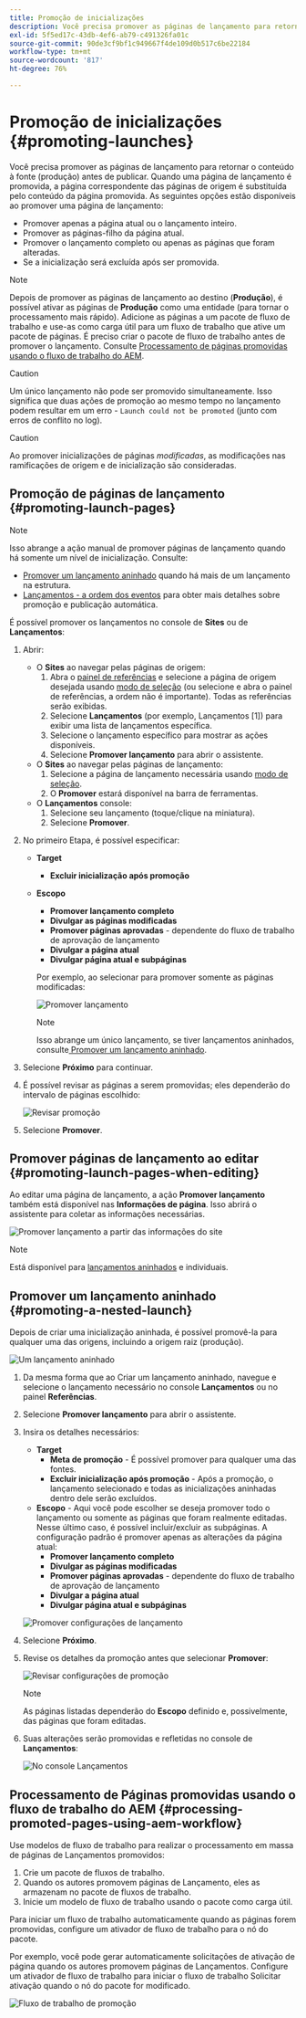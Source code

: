 ```yaml
---
title: Promoção de inicializações
description: Você precisa promover as páginas de lançamento para retornar o conteúdo à fonte (produção) antes de publicar.
exl-id: 5f5ed17c-43db-4ef6-ab79-c491326fa01c
source-git-commit: 90de3cf9bf1c949667f4de109d0b517c6be22184
workflow-type: tm+mt
source-wordcount: '817'
ht-degree: 76%

---
```


# Promoção de inicializações {#promoting-launches}

Você precisa promover as páginas de lançamento para retornar o conteúdo à fonte (produção) antes de publicar. Quando uma página de lançamento é promovida, a página correspondente das páginas de origem é substituída pelo conteúdo da página promovida. As seguintes opções estão disponíveis ao promover uma página de lançamento:

* Promover apenas a página atual ou o lançamento inteiro.
* Promover as páginas-filho da página atual.
* Promover o lançamento completo ou apenas as páginas que foram alteradas.
* Se a inicialização será excluída após ser promovida.

>[!NOTE]
>
>Depois de promover as páginas de lançamento ao destino (**Produção**), é possível ativar as páginas de **Produção** como uma entidade (para tornar o processamento mais rápido). Adicione as páginas a um pacote de fluxo de trabalho e use-as como carga útil para um fluxo de trabalho que ative um pacote de páginas. É preciso criar o pacote de fluxo de trabalho antes de promover o lançamento. Consulte [Processamento de páginas promovidas usando o fluxo de trabalho do AEM](#processing-promoted-pages-using-aem-workflow).

>[!CAUTION]
>
>Um único lançamento não pode ser promovido simultaneamente. Isso significa que duas ações de promoção ao mesmo tempo no lançamento podem resultar em um erro - `Launch could not be promoted` (junto com erros de conflito no log).

>[!CAUTION]
>
>Ao promover inicializações de páginas *modificadas*, as modificações nas ramificações de origem e de inicialização são consideradas.

## Promoção de páginas de lançamento {#promoting-launch-pages}

>[!NOTE]
>
>Isso abrange a ação manual de promover páginas de lançamento quando há somente um nível de inicialização. Consulte:
>
>* [Promover um lançamento aninhado](#promoting-a-nested-launch) quando há mais de um lançamento na estrutura.
>* [Lançamentos - a ordem dos eventos](/help/sites-cloud/authoring/launches/overview.md#launches-the-order-of-events) para obter mais detalhes sobre promoção e publicação automática.
>


É possível promover os lançamentos no console de **Sites** ou de **Lançamentos**:

1. Abrir:
   * O **Sites** ao navegar pelas páginas de origem:
      1. Abra o [painel de referências](/help/sites-cloud/authoring/fundamentals/environment-tools.md#references) e selecione a página de origem desejada usando [modo de seleção](/help/sites-cloud/authoring/getting-started/basic-handling.md) (ou selecione e abra o painel de referências, a ordem não é importante). Todas as referências serão exibidas.
      1. Selecione **Lançamentos** (por exemplo, Lançamentos [1]) para exibir uma lista de lançamentos específica.
      1. Selecione o lançamento específico para mostrar as ações disponíveis.
      1. Selecione **Promover lançamento** para abrir o assistente.
   * O **Sites** ao navegar pelas páginas de lançamento:
      1. Selecione a página de lançamento necessária usando [modo de seleção](/help/sites-cloud/authoring/getting-started/basic-handling.md).
      1. O **Promover** estará disponível na barra de ferramentas.
   * O **Lançamentos** console:
      1. Selecione seu lançamento (toque/clique na miniatura).
      1. Selecione **Promover**.
1. No primeiro Etapa, é possível especificar:
   * **Target**
      * **Excluir inicialização após promoção**
   * **Escopo**
      * **Promover lançamento completo**
      * **Divulgar as páginas modificadas**
      * **Promover páginas aprovadas** - dependente do fluxo de trabalho de aprovação de lançamento
      * **Divulgar a página atual**
      * **Divulgar página atual e subpáginas**

      Por exemplo, ao selecionar para promover somente as páginas modificadas:

      ![Promover lançamento](/help/sites-cloud/authoring/assets/launches-promote.png)

      >[!NOTE]
      >
      >Isso abrange um único lançamento, se tiver lançamentos aninhados, consulte[ Promover um lançamento aninhado](#promoting-a-nested-launch).
1. Selecione **Próximo** para continuar.
1. É possível revisar as páginas a serem promovidas; eles dependerão do intervalo de páginas escolhido:

   ![Revisar promoção](/help/sites-cloud/authoring/assets/launches-promote-review.png)

1. Selecione **Promover**.

## Promover páginas de lançamento ao editar {#promoting-launch-pages-when-editing}

Ao editar uma página de lançamento, a ação **Promover lançamento** também está disponível nas **Informações de página**. Isso abrirá o assistente para coletar as informações necessárias.

![Promover lançamento a partir das informações do site](/help/sites-cloud/authoring/assets/launches-promote-page-info.png)

>[!NOTE]
>
>Está disponível para [lançamentos aninhados](#promoting-a-nested-launch) e individuais.

## Promover um lançamento aninhado {#promoting-a-nested-launch}

Depois de criar uma inicialização aninhada, é possível promovê-la para qualquer uma das origens, incluindo a origem raiz (produção).

![Um lançamento aninhado](/help/sites-cloud/authoring/assets/launches-promoting-nested.png)

1. Da mesma forma que ao Criar um lançamento aninhado, navegue e selecione o lançamento necessário no console **Lançamentos** ou no painel **Referências**.
1. Selecione **Promover lançamento** para abrir o assistente.
1. Insira os detalhes necessários:
   * **Target**
      * **Meta de promoção** - É possível promover para qualquer uma das fontes.
      * **Excluir inicialização após promoção** - Após a promoção, o lançamento selecionado e todas as inicializações aninhadas dentro dele serão excluídos.
   * **Escopo** - Aqui você pode escolher se deseja promover todo o lançamento ou somente as páginas que foram realmente editadas. Nesse último caso, é possível incluir/excluir as subpáginas. A configuração padrão é promover apenas as alterações da página atual:
      * **Promover lançamento completo**
      * **Divulgar as páginas modificadas**
      * **Promover páginas aprovadas** - dependente do fluxo de trabalho de aprovação de lançamento
      * **Divulgar a página atual**
      * **Divulgar página atual e subpáginas**

   ![Promover configurações de lançamento](/help/sites-cloud/authoring/assets/launches-promote-settings.png)

1. Selecione **Próximo**.
1. Revise os detalhes da promoção antes que selecionar **Promover**:

   ![Revisar configurações de promoção](/help/sites-cloud/authoring/assets/launches-promote-review-2.png)

   >[!NOTE]
   >
   >As páginas listadas dependerão do **Escopo** definido e, possivelmente, das páginas que foram editadas.

1. Suas alterações serão promovidas e refletidas no console de **Lançamentos**:

   ![No console Lançamentos](/help/sites-cloud/authoring/assets/launches-console.png)

## Processamento de Páginas promovidas usando o fluxo de trabalho do AEM {#processing-promoted-pages-using-aem-workflow}

Use modelos de fluxo de trabalho para realizar o processamento em massa de páginas de Lançamentos promovidos:

1. Crie um pacote de fluxos de trabalho.
1. Quando os autores promovem páginas de Lançamento, eles as armazenam no pacote de fluxos de trabalho.
1. Inicie um modelo de fluxo de trabalho usando o pacote como carga útil.

Para iniciar um fluxo de trabalho automaticamente quando as páginas forem promovidas, configure um ativador de fluxo de trabalho para o nó do pacote. <!--To start a workflow automatically when pages are promoted, [configure a workflow launcher](/help/sites-administering/workflows-starting.md#workflows-launchers) for the package node.-->

Por exemplo, você pode gerar automaticamente solicitações de ativação de página quando os autores promovem páginas de Lançamentos. Configure um ativador de fluxo de trabalho para iniciar o fluxo de trabalho Solicitar ativação quando o nó do pacote for modificado.

![Fluxo de trabalho de promoção](/help/sites-cloud/authoring/assets/launches-create-workflow.png)
